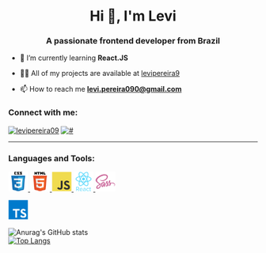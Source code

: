 <h1 align="center">Hi 👋, I'm Levi</h1>
<h3 align="center">A passionate frontend developer from Brazil</h3>

- 🌱 I’m currently learning **React.JS**

- 👨‍💻 All of my projects are available at [levipereira9](https://levipereira9-portfolio.vercel.app/)

- 📫 How to reach me **levi.pereira090@gmail.com**

<h3 align="left">Connect with me:</h3>
<p align="left">
<a href="https://twitter.com/levipereira09" target="_blank"><img align="center" src="https://raw.githubusercontent.com/rahuldkjain/github-profile-readme-generator/master/src/images/icons/Social/twitter.svg" alt="levipereira09" height="30" width="40" /></a>
<a href="https://www.linkedin.com/in/levi-pereira-da-silva-61303a193/" target="_blank"><img align="center" src="https://raw.githubusercontent.com/rahuldkjain/github-profile-readme-generator/master/src/images/icons/Social/linked-in-alt.svg" alt="#" height="30" width="40" /></a><hr>

<h3 align="left">Languages and Tools:</h3>
<p align="left"> <a href="https://www.w3schools.com/css/" target="_blank" rel="noreferrer"> <img src="https://raw.githubusercontent.com/devicons/devicon/master/icons/css3/css3-original-wordmark.svg" alt="css3" width="40" height="40"/> </a> <a href="https://www.w3.org/html/" target="_blank" rel="noreferrer"> <img src="https://raw.githubusercontent.com/devicons/devicon/master/icons/html5/html5-original-wordmark.svg" alt="html5" width="40" height="40"/> </a> <a href="https://developer.mozilla.org/en-US/docs/Web/JavaScript" target="_blank" rel="noreferrer"> <img src="https://raw.githubusercontent.com/devicons/devicon/master/icons/javascript/javascript-original.svg" alt="javascript" width="40" height="40"/> </a> <a href="https://reactjs.org/" target="_blank" rel="noreferrer"> <img src="https://raw.githubusercontent.com/devicons/devicon/master/icons/react/react-original-wordmark.svg" alt="react" width="40" height="40"/> </a> <a href="https://sass-lang.com" target="_blank" rel="noreferrer"> <img src="https://raw.githubusercontent.com/devicons/devicon/master/icons/sass/sass-original.svg" alt="sass" width="40" height="40"/> </a> </p>
<a href="https://www.typescriptlang.org/" target="_blank" rel="noreferrer"> <img src="https://raw.githubusercontent.com/devicons/devicon/master/icons/typescript/typescript-original.svg" alt="typescript" width="40" height="40"/> </a> </p>

![Anurag's GitHub stats](https://github-readme-stats.vercel.app/api?username=levipereira9&show_icons=true&theme=dark)<br>
[![Top Langs](https://github-readme-stats.vercel.app/api/top-langs/?username=levipereira9&layout=compact)](https://github.com/levipereira9/github-readme-stats)

